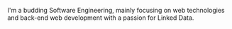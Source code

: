 I'm a budding Software Engineering, mainly focusing on web technologies and back-end web development with a passion for Linked Data.